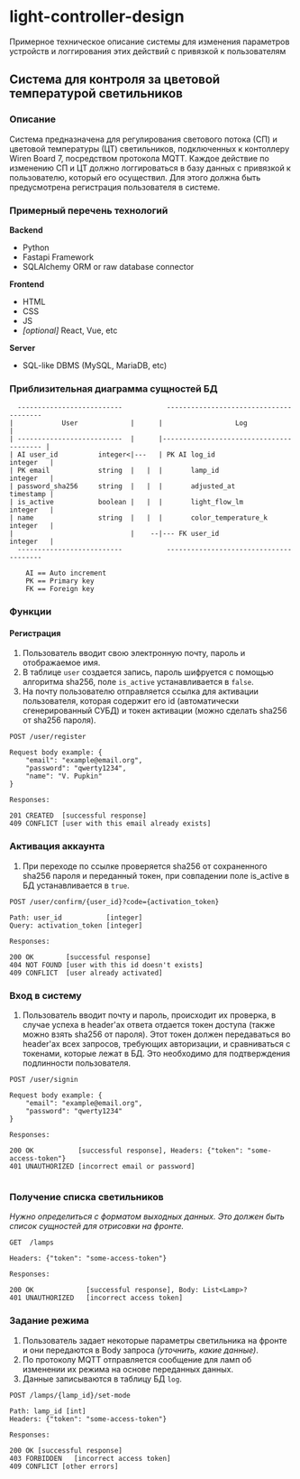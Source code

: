 # light-controller-design
Примерное техническое описание системы для изменения параметров устройств и логгирования этих действий с привязкой к пользователям

## Система для контроля за цветовой температурой светильников

### Описание

Система предназначена для регулирования светового потока (СП) и цветовой температуры (ЦТ) светильников, подключенных к контоллеру Wiren Board 7, посредством протокола MQTT. Каждое действие по изменению СП и ЦТ должно логгироваться в базу данных с привязкой к пользователю, который его осуществил. Для этого должна быть предусмотрена регистрация пользователя в системе.


### Примерный перечень технологий

__Backend__

- Python
- Fastapi Framework
- SQLAlchemy ORM or raw database connector

__Frontend__

- HTML
- CSS
- JS
- _[optional]_ React, Vue, etc

__Server__

- SQL-like DBMS (MySQL, MariaDB, etc)

### Приблизительная диаграмма сущностей БД

```
  --------------------------           ---------------------------------------
|            User             |      |                  Log                    |
| --------------------------  |      |---------------------------------------- |
| AI user_id          integer<|---   | PK AI log_id                  integer   |
| PK email            string  |   |  |       lamp_id                 integer   |
| password_sha256     string  |   |  |       adjusted_at             timestamp |
| is_active           boolean |   |  |       light_flow_lm           integer   |
| name                string  |   |  |       color_temperature_k     integer   |
|                             |    --|--- FK user_id                 integer   |
  --------------------------           ---------------------------------------

    AI == Auto increment
    PK == Primary key
    FK == Foreign key
```

### Функции

#### Регистрация

1. Пользователь вводит свою электронную почту, пароль и отображаемое имя.
1. В таблице `user` создается запись, пароль шифруется с помощью алгоритма sha256, поле `is_active` устанавливается в `false`.
1. На почту пользователю отправляется ссылка для активации пользователя, которая содержит его id (автоматически сгенерированный СУБД) и токен активации (можно сделать sha256 от sha256 пароля).

```
POST /user/register

Request body example: {
    "email": "example@email.org",
    "password": "qwerty1234",
    "name": "V. Pupkin"
}

Responses:

201 CREATED  [successful response]
409 CONFLICT [user with this email already exists]
```

### Активация аккаунта
1. При переходе по ссылке проверяется sha256 от сохраненного sha256 пароля и переданный токен, при совпадении поле is_active в БД устанавливается в `true`.

```
POST /user/confirm/{user_id}?code={activation_token}

Path: user_id           [integer]
Query: activation_token [integer]

Responses:

200 OK        [successful response]
404 NOT FOUND [user with this id doesn't exists]
409 CONFLICT  [user already activated]

```
### Вход в систему

1. Пользователь вводит почту и пароль, происходит их проверка, в случае успеха в header'aх ответа отдается токен доступа (также можно взять sha256 от пароля). Этот токен должен передаваться во header'ax всех запросов, требующих авторизации, и сравниваться с токенами, которые лежат в БД. Это необходимо для подтверждения подлинности пользователя.

```
POST /user/signin

Request body example: {
    "email": "example@email.org",
    "password": "qwerty1234"
}

Responses:

200 OK           [successful response], Headers: {"token": "some-access-token"}
401 UNAUTHORIZED [incorrect email or password]


```

### Получение списка светильников

_Нужно определиться с форматом выходных данных. Это должен быть список сущностей для отрисовки на фронте._

```
GET  /lamps

Headers: {"token": "some-access-token"}

Responses:

200 OK             [successful response], Body: List<Lamp>?
401 UNAUTHORIZED   [incorrect access token]
```
### Задание режима
1. Пользователь задает некоторые параметры светильника на фронте и они передаются в Body запроса _(уточнить, какие данные)_.
2. По протоколу MQTT отправляется сообщение для ламп об изменении их режима на основе переданных данных.
3. Данные записываются в таблицу БД `log`.

```
POST /lamps/{lamp_id}/set-mode

Path: lamp_id [int]
Headers: {"token": "some-access-token"}

Responses:

200 OK [successful response]
403 FORBIDDEN   [incorrect access token]
409 CONFLICT [other errors]

```
